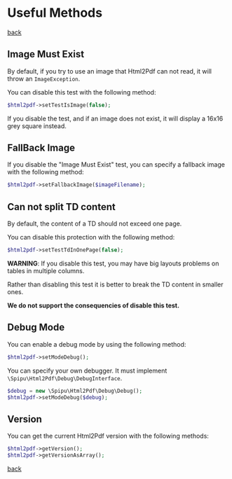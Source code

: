 # Useful Methods

[back](README.md)

## Image Must Exist

By default, if you try to use an image that Html2Pdf can not read, it will throw an `ImageException`.

You can disable this test with the following method:

```php
$html2pdf->setTestIsImage(false);
```

If you disable the test, and if an image does not exist, it will display a 16x16 grey square instead.

## FallBack Image

If you disable the "Image Must Exist" test, you can specify a fallback image with the following method: 

```php
$html2pdf->setFallbackImage($imageFilename);
```

## Can not split TD content

By default, the content of a TD should not exceed one page.

You can disable this protection with the following method:

```php
$html2pdf->setTestTdInOnePage(false);
```

**WARNING**:
If you disable this test, you may have big layouts problems on tables in multiple columns.

Rather than disabling this test it is better to break the TD content in smaller ones.

**We do not support the consequencies of disable this test.**

## Debug Mode

You can enable a debug mode by using the following method:

```php
$html2pdf->setModeDebug();
```

You can specify your own debugger. It must implement `\Spipu\Html2Pdf\Debug\DebugInterface`.

```php
$debug = new \Spipu\Html2Pdf\Debug\Debug();
$html2pdf->setModeDebug($debug);
```
## Version

You can get the current Html2Pdf version with the following methods:

```php
$html2pdf->getVersion();
$html2pdf->getVersionAsArray();
```

[back](README.md)
